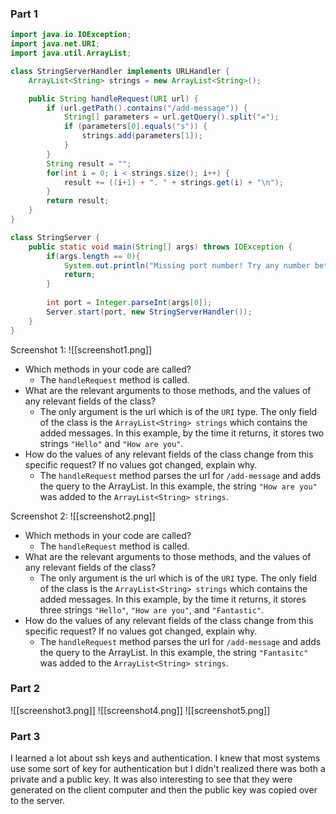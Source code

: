 ### Part 1

```java
import java.io.IOException;
import java.net.URI;
import java.util.ArrayList;

class StringServerHandler implements URLHandler {
    ArrayList<String> strings = new ArrayList<String>();

    public String handleRequest(URI url) {
        if (url.getPath().contains("/add-message")) {
            String[] parameters = url.getQuery().split("=");
            if (parameters[0].equals("s")) {
                strings.add(parameters[1]);
            }  
        }
        String result = "";
        for(int i = 0; i < strings.size(); i++) {
            result += ((i+1) + ". " + strings.get(i) + "\n");
        }
        return result;
    }
} 

class StringServer {
    public static void main(String[] args) throws IOException {
        if(args.length == 0){
            System.out.println("Missing port number! Try any number between 1024 to 49151");
            return;
        }
        
        int port = Integer.parseInt(args[0]);
        Server.start(port, new StringServerHandler());
    }
}
```

Screenshot 1:
![[screenshot1.png]]
- Which methods in your code are called?
	- The `handleRequest` method is called.
- What are the relevant arguments to those methods, and the values of any relevant fields of the class?
	- The only argument is the url which is of the `URI` type. The only field of the class is the `ArrayList<String> strings` which contains the added messages. In this example, by the time it returns, it stores two strings `"Hello"` and `"How are you"`. 
- How do the values of any relevant fields of the class change from this specific request? If no values got changed, explain why.
	- The `handleRequest` method parses the url for `/add-message` and adds the query to the ArrayList. In this example, the string `"How are you"` was added to the `ArrayList<String> strings`.

Screenshot 2:
![[screenshot2.png]]
- Which methods in your code are called?
	- The `handleRequest` method is called.
- What are the relevant arguments to those methods, and the values of any relevant fields of the class?
	- The only argument is the url which is of the `URI` type. The only field of the class is the `ArrayList<String> strings` which contains the added messages. In this example, by the time it returns, it stores three strings `"Hello"`, `"How are you"`, and `"Fantastic"`. 
- How do the values of any relevant fields of the class change from this specific request? If no values got changed, explain why.
	- The `handleRequest` method parses the url for `/add-message` and adds the query to the ArrayList. In this example, the string `"Fantasitc"` was added to the `ArrayList<String> strings`.

### Part 2

![[screenshot3.png]]
![[screenshot4.png]]
![[screenshot5.png]]

### Part 3

I learned a lot about ssh keys and authentication. I knew that most systems use some sort of key for authentication but I didn't realized there was both a private and a public key. It was also interesting to see that they were generated on the client computer and then the public key was copied over to the server.